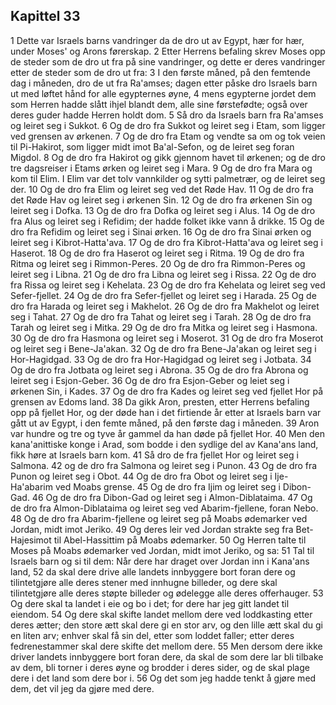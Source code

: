 ## Kapittel 33

1 Dette var Israels barns vandringer da de dro ut av Egypt, hær for hær, under Moses' og Arons førerskap.
2 Etter Herrens befaling skrev Moses opp de steder som de dro ut fra på sine vandringer, og dette er deres vandringer etter de steder som de dro ut fra:
3 I den første måned, på den femtende dag i måneden, dro de ut fra Ra'amses; dagen etter påske dro Israels barn ut med løftet hånd for alle egypternes øyne,
4 mens egypterne jordet dem som Herren hadde slått ihjel blandt dem, alle sine førstefødte; også over deres guder hadde Herren holdt dom.
5 Så dro da Israels barn fra Ra'amses og leiret seg i Sukkot.
6 Og de dro fra Sukkot og leiret seg i Etam, som ligger ved grensen av ørkenen.
7 Og de dro fra Etam og vendte sa om og tok veien til Pi-Hakirot, som ligger midt imot Ba'al-Sefon, og de leiret seg foran Migdol.
8 Og de dro fra Hakirot og gikk gjennom havet til ørkenen; og de dro tre dagsreiser i Etams ørken og leiret seg i Mara.
9 Og de dro fra Mara og kom til Elim. I Elim var det tolv vannkilder og sytti palmetrær, og de leiret seg der.
10 Og de dro fra Elim og leiret seg ved det Røde Hav.
11 Og de dro fra det Røde Hav og leiret seg i ørkenen Sin.
12 Og de dro fra ørkenen Sin og leiret seg i Dofka.
13 Og de dro fra Dofka og leiret seg i Alus.
14 Og de dro fra Alus og leiret seg i Refidim; der hadde folket ikke vann å drikke.
15 Og de dro fra Refidim og leiret seg i Sinai ørken.
16 Og de dro fra Sinai ørken og leiret seg i Kibrot-Hatta'ava.
17 Og de dro fra Kibrot-Hatta'ava og leiret seg i Haserot.
18 Og de dro fra Haserot og leiret seg i Ritma.
19 Og de dro fra Ritma og leiret seg i Rimmon-Peres.
20 Og de dro fra Rimmon-Peres og leiret seg i Libna.
21 Og de dro fra Libna og leiret seg i Rissa.
22 Og de dro fra Rissa og leiret seg i Kehelata.
23 Og de dro fra Kehelata og leiret seg ved Sefer-fjellet.
24 Og de dro fra Sefer-fjellet og leiret seg i Harada.
25 Og de dro fra Harada og leiret seg i Makhelot.
26 Og de dro fra Makhelot og leiret seg i Tahat.
27 Og de dro fra Tahat og leiret seg i Tarah.
28 Og de dro fra Tarah og leiret seg i Mitka.
29 Og de dro fra Mitka og leiret seg i Hasmona.
30 Og de dro fra Hasmona og leiret seg i Moserot.
31 Og de dro fra Moserot og leiret seg i Bene-Ja'akan.
32 Og de dro fra Bene-Ja'akan og leiret seg i Hor-Hagidgad.
33 Og de dro fra Hor-Hagidgad og leiret seg i Jotbata.
34 Og de dro fra Jotbata og leiret seg i Abrona.
35 Og de dro fra Abrona og leiret seg i Esjon-Geber.
36 Og de dro fra Esjon-Geber og leiet seg i ørkenen Sin, i Kades.
37 Og de dro fra Kades og leiret seg ved fjellet Hor på grensen av Edoms land.
38 Da gikk Aron, presten, etter Herrens befaling opp på fjellet Hor, og der døde han i det firtiende år etter at Israels barn var gått ut av Egypt, i den femte måned, på den første dag i måneden.
39 Aron var hundre og tre og tyve år gammel da han døde på fjellet Hor.
40 Men den kana'anittiske konge i Arad, som bodde i den sydlige del av Kana'ans land, fikk høre at Israels barn kom.
41 Så dro de fra fjellet Hor og leiret seg i Salmona.
42 og de dro fra Salmona og leiret seg i Punon.
43 Og de dro fra Punon og leiret seg i Obot.
44 Og de dro fra Obot og leiret seg i Ije-Ha'abarim ved Moabs grense.
45 Og de dro fra Ijim og leiret seg i Dibon-Gad.
46 Og de dro fra Dibon-Gad og leiret seg i Almon-Diblataima.
47 Og de dro fra Almon-Diblataima og leiret seg ved Abarim-fjellene, foran Nebo.
48 Og de dro fra Abarim-fjellene og leiret seg på Moabs ødemarker ved Jordan, midt imot Jeriko.
49 Og deres leir ved Jordan strakte seg fra Bet-Hajesimot til Abel-Hassittim på Moabs ødemarker.
50 Og Herren talte til Moses på Moabs ødemarker ved Jordan, midt imot Jeriko, og sa:
51 Tal til Israels barn og si til dem: Når dere har draget over Jordan inn i Kana'ans land,
52 da skal dere drive alle landets innbyggere bort foran dere og tilintetgjøre alle deres stener med innhugne billeder, og dere skal tilintetgjøre alle deres støpte billeder og ødelegge alle deres offerhauger.
53 Og dere skal ta landet i eie og bo i det; for dere har jeg gitt landet til eiendom.
54 Og dere skal skifte landet mellom dere ved loddkasting etter deres ætter; den store ætt skal dere gi en stor arv, og den lille ætt skal du gi en liten arv; enhver skal få sin del, etter som loddet faller; etter deres fedrenestammer skal dere skifte det mellom dere.
55 Men dersom dere ikke driver landets innbyggere bort foran dere, da skal de som dere lar bli tilbake av dem, bli torner i deres øyne og brodder i deres sider, og de skal plage dere i det land som dere bor i.
56 Og det som jeg hadde tenkt å gjøre med dem, det vil jeg da gjøre med dere.
